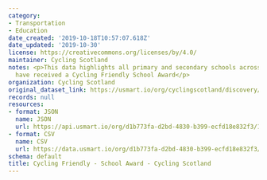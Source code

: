 ```yaml
---
category:
- Transportation
- Education
date_created: '2019-10-18T10:57:07.618Z'
date_updated: '2019-10-30'
license: https://creativecommons.org/licenses/by/4.0/
maintainer: Cycling Scotland
notes: <p>This data highlights all primary and secondary schools across Scotland that
  have received a Cycling Friendly School Award</p>
organization: Cycling Scotland
original_dataset_link: https://usmart.io/org/cyclingscotland/discovery/discovery-view-detail/a9c9055c-4393-4b9a-a1f9-e262674f64db
records: null
resources:
- format: JSON
  name: JSON
  url: https://api.usmart.io/org/d1b773fa-d2bd-4830-b399-ecfd18e832f3/13028f91-1f7b-4997-a377-55940b35db51/3/urql
- format: CSV
  name: CSV
  url: https://data.usmart.io/org/d1b773fa-d2bd-4830-b399-ecfd18e832f3/resource?resourceGUID=9d7823fd-27b9-4088-9dc5-377d52139fee
schema: default
title: Cycling Friendly - School Award - Cycling Scotland
---
```

